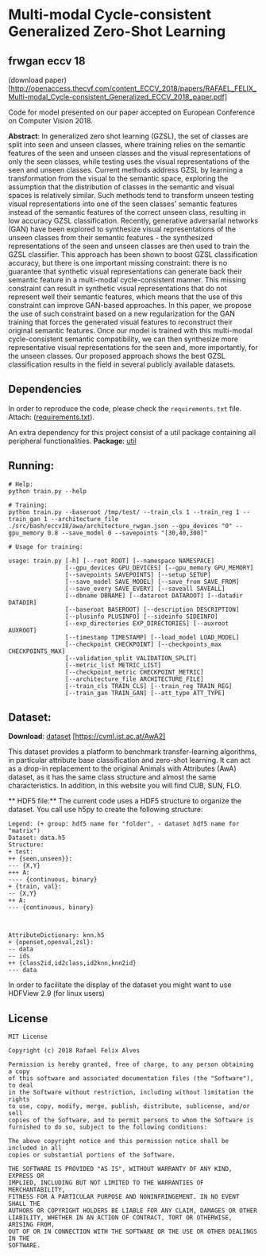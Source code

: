 # Multi-modal Cycle-consistent Generalized Zero-Shot Learning
## frwgan eccv 18

(download paper)[http://openaccess.thecvf.com/content_ECCV_2018/papers/RAFAEL_FELIX_Multi-modal_Cycle-consistent_Generalized_ECCV_2018_paper.pdf]

Code for model presented on our paper accepted on European Conference on Computer Vision 2018.

**Abstract**: In generalized zero shot learning (GZSL), the set of classes are split into seen and unseen classes, where training relies on the semantic features of the seen and unseen classes and the visual representations of only the seen classes, while testing uses the visual representations of the seen and unseen classes.  Current methods address GZSL by learning a transformation from the visual to the semantic space, exploring the assumption that the distribution of classes in the semantic and visual spaces is relatively similar.  Such methods tend to transform unseen testing visual representations into one of the seen classes' semantic features instead of the semantic features of the correct unseen class, resulting in low accuracy GZSL classification.  Recently, generative adversarial networks (GAN) have been explored to synthesize visual representations of the unseen classes from their semantic features - the synthesized representations of the seen and unseen classes are then used to train the GZSL classifier.  This approach has been shown to boost GZSL classification accuracy, but there is one important missing constraint: there is no guarantee that synthetic visual representations can generate back their semantic feature in a multi-modal cycle-consistent manner.  This missing constraint can result in synthetic visual representations that do not represent well their semantic features, which means that the use of this constraint can improve GAN-based approaches. In this paper, we propose the use of such constraint based on a new regularization for the GAN training that forces the generated visual features to reconstruct their original semantic features. Once our model is trained with this multi-modal cycle-consistent semantic compatibility, we can then synthesize more representative visual representations for the seen and, more importantly, for the unseen classes.  Our proposed approach shows the best GZSL classification results in the field in several publicly available datasets.


## Dependencies

In order to reproduce the code, please check the `requirements.txt` file. Attach: ([requirements.txt](./requirements.txt)).

An extra dependency for this project consist of a util package containing all peripheral functionalities.
**Package**: [util](https://github.com/rfelixmg/util)


## Running:

```
# Help:
python train.py --help

# Training:
python train.py --baseroot /tmp/test/ --train_cls 1 --train_reg 1 --train_gan 1 --architecture_file ./src/bash/eccv18/awa/architecture_rwgan.json --gpu_devices "0" --gpu_memory 0.8 --save_model 0 --savepoints "[30,40,300]"

# Usage for training:

usage: train.py [-h] [--root ROOT] [--namespace NAMESPACE]
                [--gpu_devices GPU_DEVICES] [--gpu_memory GPU_MEMORY]
                [--savepoints SAVEPOINTS] [--setup SETUP]
                [--save_model SAVE_MODEL] [--save_from SAVE_FROM]
                [--save_every SAVE_EVERY] [--saveall SAVEALL]
                [--dbname DBNAME] [--dataroot DATAROOT] [--datadir DATADIR]
                [--baseroot BASEROOT] [--description DESCRIPTION]
                [--plusinfo PLUSINFO] [--sideinfo SIDEINFO]
                [--exp_directories EXP_DIRECTORIES] [--auxroot AUXROOT]
                [--timestamp TIMESTAMP] [--load_model LOAD_MODEL]
                [--checkpoint CHECKPOINT] [--checkpoints_max CHECKPOINTS_MAX]
                [--validation_split VALIDATION_SPLIT]
                [--metric_list METRIC_LIST]
                [--checkpoint_metric CHECKPOINT_METRIC]
                [--architecture_file ARCHITECTURE_FILE]
                [--train_cls TRAIN_CLS] [--train_reg TRAIN_REG]
                [--train_gan TRAIN_GAN] [--att_type ATT_TYPE]

```

## Dataset:

**Download**: [dataset](https://cvml.ist.ac.at/AwA2/) 
[https://cvml.ist.ac.at/AwA2]

This dataset provides a platform to benchmark transfer-learning algorithms, in particular attribute base classification and zero-shot learning. It can act as a drop-in replacement to the original Animals with Attributes (AwA) dataset, as it has the same class structure and almost the same characteristics. In addition, in this website you will find CUB, SUN, FLO.

** HDF5 file:** The current code uses a HDF5 structure to organize the dataset. You call use h5py to create the following structure:

```
Legend: (+ group: hdf5 name for "folder", - dataset hdf5 name for "matrix")
Dataset: data.h5
Structure:
+ test:
++ {seen,unseen}}:
--- {X,Y}
+++ A:
---- {continuous, binary}
+ {train, val}:
-- {X,Y}
++ A:
--- {continuous, binary}



```
```
AttributeDictionary: knn.h5
+ {openset,openval,zsl}:
-- data
-- ids
++ {class2id,id2class,id2knn,knn2id}
--- data
```

In order to facilitate the display of the dataset you might want to use HDFView 2.9 (for linux users)


## License
```
MIT License

Copyright (c) 2018 Rafael Felix Alves

Permission is hereby granted, free of charge, to any person obtaining a copy
of this software and associated documentation files (the "Software"), to deal
in the Software without restriction, including without limitation the rights
to use, copy, modify, merge, publish, distribute, sublicense, and/or sell
copies of the Software, and to permit persons to whom the Software is
furnished to do so, subject to the following conditions:

The above copyright notice and this permission notice shall be included in all
copies or substantial portions of the Software.

THE SOFTWARE IS PROVIDED "AS IS", WITHOUT WARRANTY OF ANY KIND, EXPRESS OR
IMPLIED, INCLUDING BUT NOT LIMITED TO THE WARRANTIES OF MERCHANTABILITY,
FITNESS FOR A PARTICULAR PURPOSE AND NONINFRINGEMENT. IN NO EVENT SHALL THE
AUTHORS OR COPYRIGHT HOLDERS BE LIABLE FOR ANY CLAIM, DAMAGES OR OTHER
LIABILITY, WHETHER IN AN ACTION OF CONTRACT, TORT OR OTHERWISE, ARISING FROM,
OUT OF OR IN CONNECTION WITH THE SOFTWARE OR THE USE OR OTHER DEALINGS IN THE
SOFTWARE.
```
